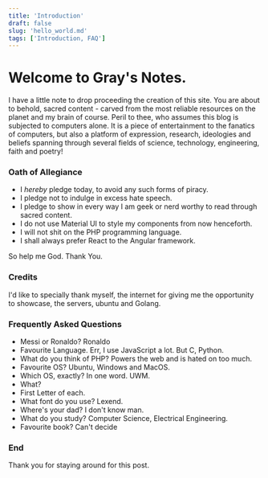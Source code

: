 ```yaml
---
title: 'Introduction'
draft: false
slug: 'hello_world.md'
tags: ['Introduction, FAQ']
---
```


# Welcome to Gray's Notes.

I have a little note to drop proceeding the creation of this site. You are about to behold, sacred content - carved from the most reliable resources on the planet and my brain of course.
Peril to thee, who assumes this blog is subjected to computers alone. It is a piece of entertainment to the fanatics of computers, but also a platform of expression, research, ideologies and beliefs spanning
through several fields of science, technology, engineering, faith and poetry!

### Oath of Allegiance

- I _hereby_ pledge today, to avoid any such forms of piracy.
- I pledge not to indulge in excess hate speech.
- I pledge to show in every way I am geek or nerd worthy to read through sacred content.
- I do not use Material UI to style my components from now henceforth.
- I will not shit on the PHP programming language.
- I shall always prefer React to the Angular framework.

So help me God. Thank You.

### Credits

I'd like to specially thank myself, the internet for giving me the opportunity to showcase, the servers, ubuntu and Golang.

### Frequently Asked Questions

- Messi or Ronaldo? Ronaldo
- Favourite Language. Err, I use JavaScript a lot. But C, Python.
- What do you think of PHP? Powers the web and is hated on too much.
- Favourite OS? Ubuntu, Windows and MacOS.
- Which OS, exactly? In one word. UWM.
- What?
- First Letter of each.
- What font do you use? Lexend.
- Where's your dad? I don't know man.
- What do you study? Computer Science, Electrical Engineering.
- Favourite book? Can't decide

### End

Thank you for staying around for this post.
